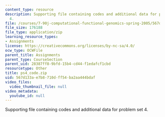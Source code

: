 ```yaml
---
content_type: resource
description: Supporting file containing codes and additional data for problem set
  4.
file: /courses/7-90j-computational-functional-genomics-spring-2005/567d133ae7b8710dff54ba2aa444bdaf_ps4_code.zip
file_size: 176188
file_type: application/zip
learning_resource_types:
- Assignments
license: https://creativecommons.org/licenses/by-nc-sa/4.0/
ocw_type: OCWFile
parent_title: Assignments
parent_type: CourseSection
parent_uid: 28387ff8-9bfd-15b4-cd44-f1edafcf1cbd
resourcetype: Other
title: ps4_code.zip
uid: 567d133a-e7b8-710d-ff54-ba2aa444bdaf
video_files:
  video_thumbnail_file: null
video_metadata:
  youtube_id: null
---
```

Supporting file containing codes and additional data for problem set 4.